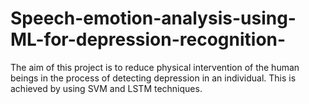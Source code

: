 # Speech-emotion-analysis-using-ML-for-depression-recognition-
The aim of this project is to reduce physical intervention  of the human beings in the process of detecting depression in an individual. This is achieved by using SVM and LSTM techniques.
